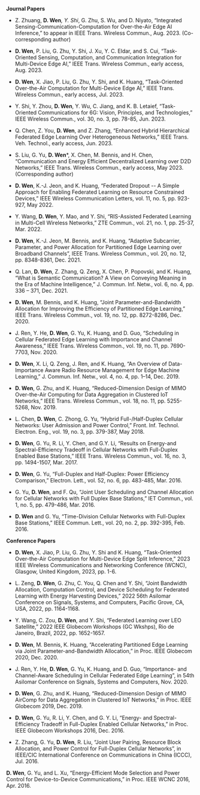 __Journal Papers__

* Z. Zhuang, __D. Wen__*, Y. Shi*, G. Zhu, S. Wu, and D. Niyato, “Integrated Sensing-Communication-Computation for Over-the-Air Edge AI Inference,”  to appear in IEEE Trans. Wireless Commun., Aug. 2023. (Co-corresponding author)

* __D. Wen__, P. Liu, G. Zhu, Y. Shi, J. Xu, Y. C. Eldar, and S. Cui, “Task-Oriented Sensing, Computation, and Communication Integration for Multi-Device Edge AI,” IEEE Trans. Wireless Commun., early access, Aug. 2023.

* __D. Wen__, X. Jiao, P. Liu, G. Zhu, Y. Shi, and K. Huang, “Task-Oriented Over-the-Air Computation for Multi-Device Edge AI,” IEEE Trans. Wireless Commun., early access, Jul. 2023.

* Y. Shi, Y. Zhou, __D. Wen__, Y. Wu, C. Jiang, and K. B. Letaief, “Task-Oriented Communications for 6G: Vision, Principles, and Technologies,” IEEE Wireless Commun., vol. 30, no. 3, pp. 78-85, Jun. 2023.

* Q. Chen, Z. You, __D. Wen__, and Z. Zhang, “Enhanced Hybrid Hierarchical Federated Edge Learning Over Heterogeneous Networks,” IEEE Trans.  Veh. Technol., early access, Jun. 2023.

* S. Liu, G. Yu, __D. Wen__*, X. Chen, M. Bennis, and H. Chen, “Communication and Energy Efficient Decentralized Learning over D2D Networks,”  IEEE Trans. Wireless Commun., early access, May 2023. (Corresponding author)

* __D. Wen__, K.-J. Jeon, and K. Huang, “Federated Dropout -- A Simple Approach for Enabling Federated Learning on Resource Constrained Devices,” IEEE Wireless Communication Letters, vol. 11, no. 5, pp. 923-927, May 2022.

* Y. Wang, __D. Wen__, Y. Mao, and Y. Shi, “RIS-Assisted Federated Learning in Multi-Cell Wireless Networks,” ZTE Commun., vol. 21, no. 1, pp. 25-37, Mar. 2022.

* __D. Wen__, K.-J. Jeon, M. Bennis, and K. Huang, “Adaptive Subcarrier, Parameter, and Power Allocation for Partitioned Edge Learning over Broadband Channels”, IEEE Trans. Wireless Commun., vol. 20, no. 12, pp. 8348-8361, Dec. 2021.

* Q. Lan, __D. Wen__, Z. Zhang, Q. Zeng, X. Chen, P. Popovski, and K. Huang, “What is Semantic Communication? A View on Conveying Meaning in the Era of Machine Intelligence,” J. Commun. Inf. Netw., vol. 6, no. 4, pp. 336 – 371, Dec. 2021. 

* __D. Wen__, M. Bennis, and K. Huang, “Joint Parameter-and-Bandwidth Allocation for Improving the Efficiency of Partitioned Edge Learning,” IEEE Trans. Wireless Commun., vol. 19, no. 12, pp. 8272-8286, Dec. 2020.

* J. Ren, Y. He, __D. Wen__, G. Yu, K. Huang, and D. Guo, “Scheduling in Cellular Federated Edge Learning with Importance and Channel Awareness,” IEEE Trans. Wireless Common., vol. 19, no. 11, pp. 7690-7703, Nov. 2020.

* __D. Wen__, X. Li, Q. Zeng, J. Ren, and K. Huang, “An Overview of Data-Importance Aware Radio Resource Management for Edge Machine Learning,” J. Commun. Inf. Netw., vol. 4, no. 4, pp. 1–14, Dec. 2019.

* __D. Wen__, G. Zhu, and K. Huang, “Reduced-Dimension Design of MIMO Over-the-Air Computing for Data Aggregation in Clustered IoT Networks,” IEEE Trans. Wireless Commun., vol. 18, no. 11, pp. 5255-5268, Nov. 2019.

* L. Chen, __D. Wen__, C. Zhong, G. Yu, “Hybrid Full-/Half-Duplex Cellular Networks: User Admission and Power Control,” Front. Inf. Technol. Electron. Eng., vol. 19, no. 3, pp. 379-387, May 2018.

* __D. Wen__, G. Yu, R. Li, Y. Chen, and G.Y. Li, “Results on Energy-and Spectral-Efficiency Tradeoff in Cellular Networks with Full-Duplex Enabled Base Stations,” IEEE Trans. Wireless Commun., vol. 16, no. 3, pp. 1494-1507, Mar. 2017.

* __D. Wen__, G. Yu, “Full-Duplex and Half-Duplex: Power Efficiency Comparison,” Electron. Lett., vol. 52, no. 6, pp. 483-485, Mar. 2016. 

* G. Yu, __D. Wen__, and F. Qu, “Joint User Scheduling and Channel Allocation for Cellular Networks with Full Duplex Base Stations,” IET Commun., vol. 1, no. 5, pp. 479-486, Mar. 2016.

* __D. Wen__ and G. Yu, “Time-Division Cellular Networks with Full-Duplex Base Stations,” IEEE Commun. Lett., vol. 20, no. 2, pp. 392-395, Feb. 2016.

__Conference Papers__

* __D. Wen__, X. Jiao, P. Liu, G. Zhu, Y. Shi and K. Huang, “Task-Oriented Over-the-Air Computation for Multi-Device Edge Split Inference,” 2023 IEEE Wireless Communications and Networking Conference (WCNC), Glasgow, United Kingdom, 2023, pp. 1-6.

* L. Zeng, __D. Wen__, G. Zhu, C. You, Q. Chen and Y. Shi, “Joint Bandwidth Allocation, Computation Control, and Device Scheduling for Federated Learning with Energy Harvesting Devices,” 2022 56th Asilomar Conference on Signals, Systems, and Computers, Pacific Grove, CA, USA, 2022, pp. 1164-1168.

* Y. Wang, C. Zou, __D. Wen__, and Y. Shi, “Federated Learning over LEO Satellite,” 2022 IEEE Globecom Workshops (GC Wkshps), Rio de Janeiro, Brazil, 2022, pp. 1652-1657.

* __D. Wen__, M. Bennis, K. Huang, “Accelerating Partitioned Edge Learning via Joint Parameter-and-Bandwidth Allocation,”  in Proc. IEEE Globecom 2020, Dec. 2020.

* J. Ren, Y. He, __D. Wen__, G. Yu, K. Huang, and D. Guo, “Importance- and Channel-Aware Scheduling in Cellular Federated Edge Learning”, in 54th Asilomar Conference on Signals, Systems and Computers, Nov. 2020.

* __D. Wen__, G. Zhu, and K. Huang, “Reduced-Dimension Design of MIMO AirComp for Data Aggregation in Clustered IoT Networks,” in Proc. IEEE Globecom 2019, Dec. 2019.

* __D. Wen__, G. Yu, R. Li, Y. Chen, and G. Y. Li, “Energy- and Spectral-Efficiency Tradeoff in Full-Duplex Enabled Cellular Networks,” in Proc. IEEE Globecom Workshops 2016, Dec. 2016.

* Z. Zhang, G. Yu, __D. Wen__, R. Liu, “Joint User Pairing, Resource Block Allocation, and Power Control for Full-Duplex Cellular Networks”, in IEEE/CIC International Conference on Communications in China (ICCC), Jul. 2016.

__D. Wen__, G. Yu, and L. Xu, “Energy-Efficient Mode Selection and Power Control for Device-to-Device Communications,” in Proc. IEEE WCNC 2016, Apr. 2016.
